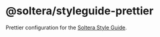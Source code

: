 # @soltera/styleguide-prettier

Prettier configuration for the [Soltera Style Guide](https://github.com/solteramc/styleguide).
